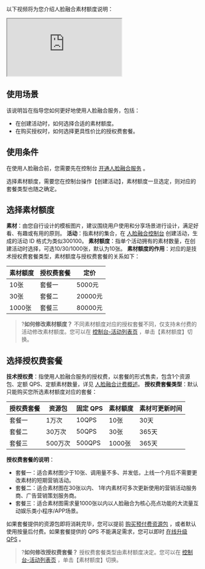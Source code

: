 以下视频将为您介绍人脸融合素材额度说明：
<div class="doc-video-mod"><iframe src="https://cloud.tencent.com/edu/learning/quick-play/2327-34025?source=gw.doc.media&withPoster=1&notip=1"></iframe></div>

## 使用场景
该说明旨在指导您如何更好地使用人脸融合服务，包括：
- 在创建活动时，如何选择合适的素材额度。
- 在购买授权时，如何选择更具性价比的授权费套餐。

## 使用条件
在使用人脸融合前，您需要先在控制台 [开通人脸融合服务](https://console.cloud.tencent.com/facefusion) 。

选择素材额度，需要您在控制台操作【创建活动】，素材额度一旦选定，则对应的套餐类型也随之确定。

## 选择素材额度
**素材**：由您自行设计的模板图片，建议围绕用户使用和分享场景进行设计，满足好看、有趣或有用的原则。
**活动**：指素材的集合，在 [人脸融合控制台](https://console.cloud.tencent.com/facefusion) 创建活动，生成的活动 ID 格式为类似300100。
**素材额度**：指单个活动拥有的素材数量，在创建活动时选择，可选10/30/1000张，默认为10张。
**素材额度的作用**：对应的是技术授权费套餐类型，素材额度与授权费套餐的关系如下：

| 素材额度   | 授权费套餐   |定价   |
| ---------- | --------- |--------- |
| 10张   | 套餐一   |5000元   |
| 30张   | 套餐二   |20000元 |
| 1000张   | 套餐三   |80000元 |

>?**如何修改素材额度？**
不同素材额度对应的授权套餐不同，仅支持未付费的活动修改素材额度。您可以在 [控制台-活动列表页](https://console.cloud.tencent.com/facefusion) ，单击【素材额度】切换。

## 选择授权费套餐
**技术授权费**：指使用人脸融合服务的授权费，以套餐的形式售卖，包含1个资源包、定额 QPS、定额素材数量，详见 [人脸融合计费概述](https://cloud.tencent.com/document/product/670/14521)。
**授权费套餐类型**：默认只能购买您所选素材额度对应的套餐：

| 授权费套餐   |资源包 |  固定 QPS | 素材额度   |素材可更新时间   |
| ---------- | ---------| --------- |--------- |--------- |
|  套餐一   |1万次  | 10QPS |10张   | 30天   |
|  套餐二   |30万次 | 50QPS |30张   | 365天  |
| 套餐三   |500万次 | 500QPS|1000张   |365天 |

**授权费套餐的说明**：
- 套餐一：适合素材图少于10张、调用量不多、并发低，上线一个月后不需要更改素材的短期营销活动。
- 套餐二：适合素材图在30张以内、 1年内素材可多次更新使用的营销活动服务商、广告营销策划服务商。
- 套餐三：适合素材图需求量1000张以内以人脸融合为核心亮点功能的大流量互动娱乐类小程序/APP场景。

如果套餐提供的资源包即将消耗完毕，您可以提前 [购买预付费资源包](https://buy.cloud.tencent.com/iai_face_fusion?type=3) ，或者默认使用按量后付费。如果套餐提供的 QPS 不能满足需求，您可以即时 [在线升级 QPS](https://buy.cloud.tencent.com/iai_face_fusion?type=2) 。
>?**如何修改授权费套餐？**
授权费套餐类型由素材额度决定。您可以在 [控制台-活动列表页](https://console.cloud.tencent.com/facefusion) ，单击【素材额度】切换。 


